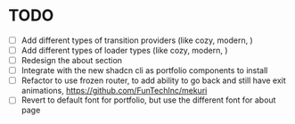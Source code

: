 # TODO
- [ ] Add different types of transition providers (like cozy, modern, )
- [ ] Add different types of loader types (like cozy, modern, )
- [ ] Redesign the about section
- [ ] Integrate with the new shadcn cli as portfolio components to install
- [ ] Refactor to use frozen router, to add ability to go back and still have exit animations, https://github.com/FunTechInc/mekuri
- [ ] Revert to default font for portfolio, but use the different font for about page
